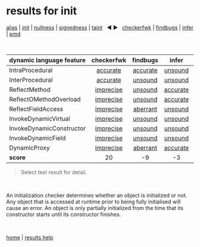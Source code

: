 # results for init

[alias](https://github.com/michaelemery/staticanalysis/blob/master/results/alias/README.md) | [init](https://github.com/michaelemery/staticanalysis/blob/master/results/init/README.md) | [nullness](https://github.com/michaelemery/staticanalysis/blob/master/results/nullness/README.md) | [signedness](https://github.com/michaelemery/staticanalysis/blob/master/results/signedness/README.md) | [taint](https://github.com/michaelemery/staticanalysis/blob/master/results/taint/README.md) &nbsp; &#x25c0; &#x25b6; &nbsp; [checkerfwk](https://github.com/michaelemery/staticanalysis/blob/master/results/tool/checkerframework.md) | [findbugs](https://github.com/michaelemery/staticanalysis/blob/master/results/tool/findbugs.md) | [infer](https://github.com/michaelemery/staticanalysis/blob/master/results/tool/infer.md) | [pmd](https://github.com/michaelemery/staticanalysis/blob/master/results/tool/pmd.md)

<br>

| dynamic language feature | checkerfwk | findbugs | infer | pmd | 
| --- | :---: | :---: | :---: | :---: |
| IntraProcedural | [accurate](https://github.com/michaelemery/staticanalysis/blob/master/results/init/checkerframework.md#IntraProcedural) | [accurate](https://github.com/michaelemery/staticanalysis/blob/master/results/init/findbugs.md#IntraProcedural) | [unsound](https://github.com/michaelemery/staticanalysis/blob/master/results/init/infer.md#IntraProcedural) | [unsound](https://github.com/michaelemery/staticanalysis/blob/master/results/init/pmd.md#IntraProcedural) |
| InterProcedural | [accurate](https://github.com/michaelemery/staticanalysis/blob/master/results/init/checkerframework.md#InterProcedural) | [unsound](https://github.com/michaelemery/staticanalysis/blob/master/results/init/findbugs.md#InterProcedural) | [unsound](https://github.com/michaelemery/staticanalysis/blob/master/results/init/infer.md#InterProcedural) | [accurate](https://github.com/michaelemery/staticanalysis/blob/master/results/init/pmd.md#InterProcedural) |
| ReflectMethod | [imprecise](https://github.com/michaelemery/staticanalysis/blob/master/results/init/checkerframework.md#ReflectMethod) | [unsound](https://github.com/michaelemery/staticanalysis/blob/master/results/init/findbugs.md#ReflectMethod) | [accurate](https://github.com/michaelemery/staticanalysis/blob/master/results/init/infer.md#ReflectMethod) | [unsound](https://github.com/michaelemery/staticanalysis/blob/master/results/init/pmd.md#ReflectMethod) |
| ReflectOMethodOverload | [imprecise](https://github.com/michaelemery/staticanalysis/blob/master/results/init/checkerframework.md#ReflectOMethodOverload) | [unsound](https://github.com/michaelemery/staticanalysis/blob/master/results/init/findbugs.md#ReflectOMethodOverload) | [accurate](https://github.com/michaelemery/staticanalysis/blob/master/results/init/infer.md#ReflectOMethodOverload) | [unsound](https://github.com/michaelemery/staticanalysis/blob/master/results/init/pmd.md#ReflectOMethodOverload) |
| ReflectFieldAccess | [imprecise](https://github.com/michaelemery/staticanalysis/blob/master/results/init/checkerframework.md#ReflectFieldAccess) | [aberrant](https://github.com/michaelemery/staticanalysis/blob/master/results/init/findbugs.md#ReflectFieldAccess) | [unsound](https://github.com/michaelemery/staticanalysis/blob/master/results/init/infer.md#ReflectFieldAccess) | [unsound](https://github.com/michaelemery/staticanalysis/blob/master/results/init/pmd.md#ReflectFieldAccess) |
| InvokeDynamicVirtual | [imprecise](https://github.com/michaelemery/staticanalysis/blob/master/results/init/checkerframework.md#InvokeDynamicVirtual) | [unsound](https://github.com/michaelemery/staticanalysis/blob/master/results/init/findbugs.md#InvokeDynamicVirtual) | [unsound](https://github.com/michaelemery/staticanalysis/blob/master/results/init/infer.md#InvokeDynamicVirtual) | [unsound](https://github.com/michaelemery/staticanalysis/blob/master/results/init/pmd.md#InvokeDynamicVirtual) |
| InvokeDynamicConstructor | [imprecise](https://github.com/michaelemery/staticanalysis/blob/master/results/init/checkerframework.md#InvokeDynamicConstructor) | [unsound](https://github.com/michaelemery/staticanalysis/blob/master/results/init/findbugs.md#InvokeDynamicConstructor) | [unsound](https://github.com/michaelemery/staticanalysis/blob/master/results/init/infer.md#InvokeDynamicConstructor) | [unsound](https://github.com/michaelemery/staticanalysis/blob/master/results/init/pmd.md#InvokeDynamicConstructor) |
| InvokeDynamicField | [imprecise](https://github.com/michaelemery/staticanalysis/blob/master/results/init/checkerframework.md#InvokeDynamicField) | [unsound](https://github.com/michaelemery/staticanalysis/blob/master/results/init/findbugs.md#InvokeDynamicField) | [unsound](https://github.com/michaelemery/staticanalysis/blob/master/results/init/infer.md#InvokeDynamicField) | [unsound](https://github.com/michaelemery/staticanalysis/blob/master/results/init/pmd.md#InvokeDynamicField) |
| DynamicProxy | [imprecise](https://github.com/michaelemery/staticanalysis/blob/master/results/init/checkerframework.md#DynamicProxy) | [aberrant](https://github.com/michaelemery/staticanalysis/blob/master/results/init/findbugs.md#DynamicProxy) | [accurate](https://github.com/michaelemery/staticanalysis/blob/master/results/init/infer.md#DynamicProxy) | [aberrant](https://github.com/michaelemery/staticanalysis/blob/master/results/init/pmd.md#DynamicProxy) |
| **score** | 20 | -9 | -3 | -14 |
> Select test result for detail.

<br>

An initialization checker determines whether an object is initialized or not. Any object that is accessed at runtime prior to being fully initialised will cause an error. An object is only partially initialized from the time that its constructor starts until its constructor finishes.

<br>

[home](https://github.com/michaelemery/staticanalysis) | [results help](https://github.com/michaelemery/staticanalysis/blob/master/results/README.md)
